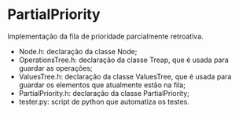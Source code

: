 # PartialPriority

Implementação da fila de prioridade parcialmente retroativa.

- Node.h: declaração da classe Node;
- OperationsTree.h: declaração da classe Treap, que é usada para guardar as operações;
- ValuesTree.h: declaração da classe ValuesTree, que é usada para guardar os elementos que atualmente estão na fila;
- PartialPriority.h: declaração da classe PartialPriority;
- tester.py:  script de python que automatiza os testes.
